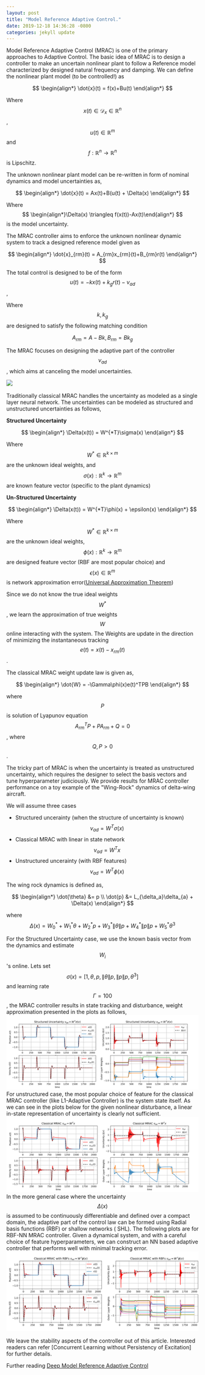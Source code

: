 ```yaml
---
layout: post
title: "Model Reference Adaptive Control."
date: 2019-12-18 14:36:28 -0800
categories: jekyll update
---
```


<!-- ## Preliminaries -->
Model Reference Adaptive Control (MRAC) is one of the primary approaches to Adaptive Control. The basic idea of MRAC is to design a controller to make an uncertain nonlinear plant to follow a Reference model characterized by designed natural frequency and damping. We can define the nonlinear plant model (to be controlled!) as

$$
\begin{align*}
 \dot{x}(t) = f(x)+Bu(t)
\end{align*}
$$

Where $$x(t) \in \mathcal{D}_x \in \mathbb{R}^n$$, $$u(t) \in \mathbb{R}^m$$ and $$f: \mathbb{R}^n \rightarrow \mathbb{R}^n$$ is Lipschitz.

The unknown nonlinear plant model can be re-written in form of nominal dynamics and model uncertainties as,

$$
\begin{align*}
 \dot{x}(t) = Ax(t)+B(u(t) + \Delta(x)
\end{align*}
$$

Where 
$$
\begin{align*}\Delta(x) \triangleq f(x(t))-Ax(t)\end{align*}
$$ is the model uncertainty.

The MRAC controller aims to enforce the unknown nonlinear dynamic system to track a designed reference model given as

$$
\begin{align*}
 \dot{x}_{rm}(t) = A_{rm}x_{rm}(t)+B_{rm}r(t)
\end{align*}
$$


The total control is designed to be of the form $$u(t) = -kx(t)+k_gr(t)-\nu_{ad}$$, 

Where $$k, k_g$$ are designed to satisfy the following matching condition

$$
A_{rm} = A-Bk, B_{rm}=Bk_g
$$

The MRAC focuses on designing the adaptive part of the controller $$\nu_{ad}$$, which aims at canceling the model uncertainties.

<img src="gj_blog/assets/MRAC.png" width="500">

Traditionally classical MRAC handles the uncertainty as modeled as a single layer neural network. The uncertainties can be modeled as structured and unstructured uncertainties as follows,

**Structured Uncertainty**

$$
\begin{align*}
 \Delta(x(t)) = W^{*T}\sigma(x)
\end{align*}
$$

Where $$W^{*} \in \mathbb{R}^{k \times m}$$ are the unknown ideal weights, and $$\sigma(x):\mathbb{R}^k \rightarrow \mathbb{R}^m$$ are known feature vector (specific to the plant dynamics)

**Un-Structured Uncertainty**

$$
\begin{align*}
 \Delta(x(t)) = W^{*T}\phi(x) + \epsilon(x)
\end{align*}
$$

Where $$W^{*} \in \mathbb{R}^{k \times m}$$ are the unknown ideal weights, $$\phi(x):\mathbb{R}^k \rightarrow \mathbb{R}^m$$ are designed feature vector (RBF are most popular choice)
and $$\epsilon(x) \in \mathbb{R}^m$$ is network approximation error([Universal Approximation Theorem])

Since we do not know the true ideal weights $$W^*$$, we learn the approximation of true weights $$W$$ online interacting with the system. The Weights are update in the direction of minimizing the instantaneous tracking $$e(t) = x(t)-x_{rm}(t)$$. 

The classical MRAC weight update law is given as,

$$
\begin{align*}
 \dot{W} = -\Gamma\phi(x)e(t)^TPB
\end{align*}
$$

where $$P$$ is solution of Lyapunov equation $$A_{rm}^TP+PA_{rm}+Q = 0$$, where $$Q, P > 0$$. 

The tricky part of MRAC is when the uncertainty is treated as unstructured uncertainty, which requires the designer to select the basis vectors and tune hyperparameter judiciously. We provide results for MRAC controller performance on a toy example of the "Wing-Rock" dynamics of delta-wing aircraft. 

We will assume three cases 
* Structured uncerainty (when the structure of uncertainty is known) $$\nu_{ad} = W^T\sigma(x)$$
* Classical MRAC with linear in state network $$\nu_{ad} = W^Tx$$
* Unstructured uncerainty (with RBF features) $$\nu_{ad} = W^T\phi(x)$$

The wing rock dynamics is defined as,

$$
\begin{align*}
 \dot{\theta} &= p \\
 \dot{p} &= L_{\delta_a}\delta_{a} + \Delta(x)
\end{align*}
$$

where $$\Delta(x) = W^{*}_{0} + W^{*}_{1}\theta + W^{*}_{2}p + W^{*}_{3}\|\theta\|p + W^{*}_{4}\|p\|p + W^{*}_{5}\theta^3$$

For the Structured Uncertainty case, we use the known basis vector from the dynamics and estimate $$W_i$$'s online.
Lets set $$\sigma(x) = [1, \theta, p, \|\theta\|p, \|p\|p, \theta^3]$$ and learning rate $$\Gamma = 100$$, the MRAC controller results in state tracking and disturbance, weight approximation presented in the plots as follows,
![structured_MRAC](/assets/structured_MRAC.png)
For unstructured case, the most popular choice of feature for the classical MRAC controller (like L1-Adaptive Controller) is the system state itself. As we can see in the plots below for the given nonlinear disturbance, a linear in-state representation of uncertainty is clearly not sufficient. 
![classical_MRAC](/assets/Classical_MRAC.png)
In the more general case where the uncertainty $$\Delta(x)$$ is assumed to be continuously differentiable and defined over a compact domain, the adaptive part
of the control law can be formed using Radial basis functions (RBF) or shallow networks ( SHL). The following plots are for RBF-NN MRAC controller. Given a dynamical system, and with a careful choice of feature hyperparameters, we can construct an NN based adaptive controller that performs well with minimal tracking error. 
![Unstructured_MRAC](/assets/RBF_MRAC.png)

We leave the stability aspects of the controller out of this article. Interested readers can refer [Concurrent Learning without Persistency of Excitation] for further details.

Further reading [Deep Model Reference Adaptive Control]

[Universal Approximation Theorem]: https://pdfs.semanticscholar.org/05ce/b32839c26c8d2cb38d5529cf7720a68c3fab.pdf
[Deep Model Reference Adaptive Control]: /dmrac/update/2019/12/18/Deep-Model-Reference-Adaptive-Control.html

